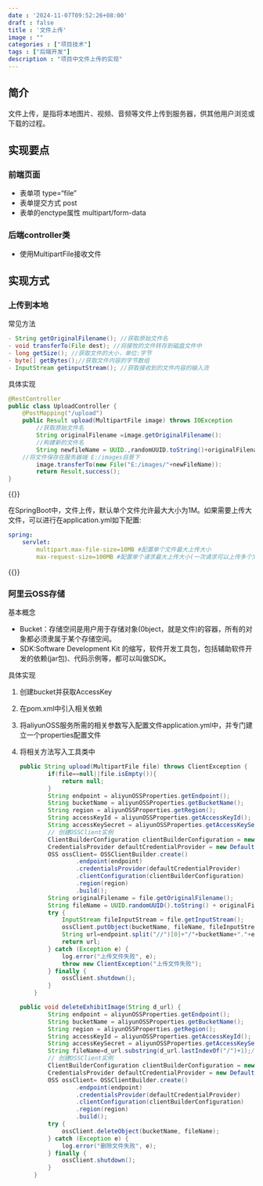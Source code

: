 ```yaml
---
date : '2024-11-07T09:52:26+08:00'
draft : false
title : '文件上传'
image : ""
categories : ["项目技术"]
tags : ["后端开发"]
description : "项目中文件上传的实现"
---
```


## 简介

文件上传，是指将本地图片、视频、音频等文件上传到服务器，供其他用户浏览或下载的过程。

## 实现要点

### 前端页面

- 表单项 type=“file”
- 表单提交方式 post
- 表单的enctype属性 multipart/form-data

### 后端controller类

- 使用MultipartFile接收文件

## 实现方式

### 上传到本地

常见方法

```java
- String getOriginalFilename(); //获取原始文件名
- void transferTo(File dest); //将接牧的文件转存到磁盘文件中
- long getSize(); //获取文件的大小，单位:字节
- byte[] getBytes();//获取文件内容的字节数组
- InputStream getinputStream(); //获取接收到的文件内容的输入流
```

具体实现

```java
@RestController
public class UploadController {
    @PostMapping("/upload")
    public Result upload(MultipartFile image) throws IOException
        //获取原始文件名
		String originalFilename =image.getOriginalFilename():
    	//构建新的文件名
		String newfileName = UUID.,randomUUID.toString()+originalFilename.substring(originalFilename.lastindexOf("."));
    //将文件保存在服务器端 E:/images目景下
		image.transferTo(new File("E:/images/"+newFileName)):
		return Result,success();
}
```

{{<notice tip>}}

在SpringBoot中，文件上传，默认单个文件允许最大大小为1M。如果需要上传大文件，可以进行在application.yml如下配置:

```yml
spring:
	servlet:
		multipart.max-file-size=10MB #配置单个文件最大上传大小
		max-request-size=100MB #配置单个请求最大上传大小(一次请求可以上传多个文件)
```

{{</notice>}}

### 阿里云OSS存储

基本概念

- Bucket：存储空间是用户用于存储对象(0bject，就是文件)的容器，所有的对象都必须隶属于某个存储空间。
- SDK:Software Development Kit 的缩写，软件开发工具包，包括辅助软件开发的依赖(jar包)、代码示例等，都可以叫做SDK。

具体实现

1. 创建bucket并获取AccessKey

2. 在pom.xml中引入相关依赖

3. 将aliyunOSS服务所需的相关参数写入配置文件application.yml中，并专门建立一个properties配置文件

4. 将相关方法写入工具类中

   ```java
   public String upload(MultipartFile file) throws ClientException {
           if(file==null||file.isEmpty()){
               return null;
           }
           String endpoint = aliyunOSSProperties.getEndpoint();
           String bucketName = aliyunOSSProperties.getBucketName();
           String region = aliyunOSSProperties.getRegion();
           String accessKeyId = aliyunOSSProperties.getAccessKeyId();
           String accessKeySecret = aliyunOSSProperties.getAccessKeySecret();
           // 创建OSSClient实例
           ClientBuilderConfiguration clientBuilderConfiguration = new ClientBuilderConfiguration();
           CredentialsProvider defaultCredentialProvider = new DefaultCredentialProvider(accessKeyId, accessKeySecret);
           OSS ossClient= OSSClientBuilder.create()
                   .endpoint(endpoint)
                   .credentialsProvider(defaultCredentialProvider)
                   .clientConfiguration(clientBuilderConfiguration)
                   .region(region)
                   .build();
           String originalFilename = file.getOriginalFilename();
           String fileName = UUID.randomUUID().toString() + originalFilename.substring(originalFilename.lastIndexOf("."));
           try {
               InputStream fileInputStream = file.getInputStream();
               ossClient.putObject(bucketName, fileName, fileInputStream);
               String url=endpoint.split("//")[0]+"/"+bucketName+"."+endpoint.split("//")[1]+"/"+fileName;
               return url;
           } catch (Exception e) {
               log.error("上传文件失败", e);
               throw new ClientException("上传文件失败");
           } finally {
               ossClient.shutdown();
           }
       }
   
   public void deleteExhibitImage(String d_url) {
           String endpoint = aliyunOSSProperties.getEndpoint();
           String bucketName = aliyunOSSProperties.getBucketName();
           String region = aliyunOSSProperties.getRegion();
           String accessKeyId = aliyunOSSProperties.getAccessKeyId();
           String accessKeySecret = aliyunOSSProperties.getAccessKeySecret();
           String fileName=d_url.substring(d_url.lastIndexOf("/")+1);//从url中获取b
           // 创建OSSClient实例
           ClientBuilderConfiguration clientBuilderConfiguration = new ClientBuilderConfiguration();
           CredentialsProvider defaultCredentialProvider = new DefaultCredentialProvider(accessKeyId, accessKeySecret);
           OSS ossClient= OSSClientBuilder.create()
                   .endpoint(endpoint)
                   .credentialsProvider(defaultCredentialProvider)
                   .clientConfiguration(clientBuilderConfiguration)
                   .region(region)
                   .build();
           try {
               ossClient.deleteObject(bucketName, fileName);
           } catch (Exception e) {
               log.error("删除文件失败", e);
           } finally {
               ossClient.shutdown();
           }
       }
   ```

   